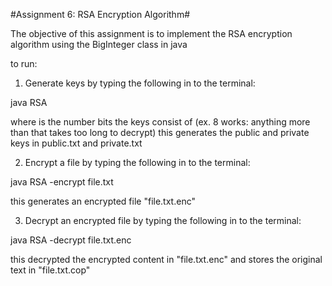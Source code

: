 #Assignment 6: RSA Encryption Algorithm#

The objective of this assignment is to implement the RSA encryption algorithm
using the BigInteger class in java

to run:

1. Generate keys by typing the following in to the terminal:

java RSA <nBits>

where <nBits> is the number bits the keys consist of (ex. 8 works: anything more than that takes too long to decrypt)
this generates the public and private keys in public.txt and private.txt

2. Encrypt a file by typing the following in to the terminal:

java RSA -encrypt file.txt

this generates an encrypted file "file.txt.enc"

3. Decrypt an encrypted file by typing the following in to the terminal: 

java RSA -decrypt file.txt.enc

this decrypted the encrypted content in "file.txt.enc" and stores the original text in
"file.txt.cop"
